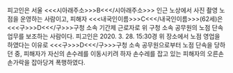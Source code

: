 피고인은 서울 <<<시아래주소>>>B<<</시아래주소>>> 인근 노상에서 사진 촬영 노점을 운영하는 사람이고, 피해자 <<<내국인이름>>>C<<</내국인이름>>>(62세)은 <<<구>>>D<<</구>>>구청 소속 기간제 근로자로 위 구청 소속 공무원의 노점 단속 업무를 보조하는 사람이다.
피고인은 2020. 3. 28. 15:30경 위 장소에서 노점 영업을 하였다는 이유로 <<<구>>>D<<</구>>>구청 소속 공무원으로부터 노점 단속을 당하던 중, 피해자가 자신의 손수레를 이동시키려 하자 손수레를 잡고 있는 피해자의 오른손 손가락을 잡아당겨 폭행하였다.